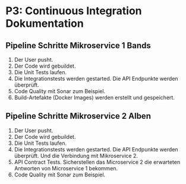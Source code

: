 # P3: Continuous Integration Dokumentation 
## Pipeline Schritte Mikroservice 1 Bands
1. Der User pusht.
2. Der Code wird gebuildet.
3. Die Unit Tests laufen.
4. Die Integrationstests werden gestarted. Die API Endpunkte werden überprüft.
5. Code Quality mit Sonar zum Beispiel.
6. Build-Artefakte (Docker Images) werden erstellt und gespeichert.

## Pipeline Schritte Mikroservice 2 Alben
1. Der User pusht.
2. Der Code wird gebuildet.
3. Die Unit Tests laufen.
4. Die Integrationstests werden gestarted. Die API Endpunkte werden überprüft. Und die Verbindung mit Mikroservice 2.
5. API Contract Tests. Sicherstellen das Microservice 2 die erwarteten Antworten von Microservice 1 bekommen.
6. Code Quality mit Sonar zum Beispiel.
